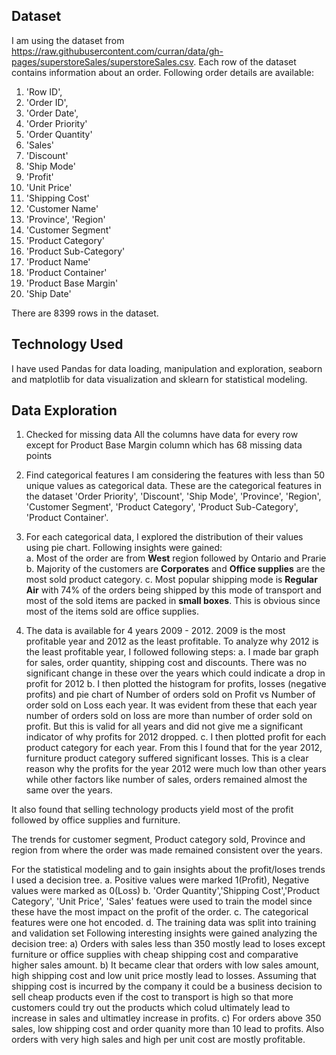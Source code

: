 ## Dataset 
I am using the dataset from https://raw.githubusercontent.com/curran/data/gh-pages/superstoreSales/superstoreSales.csv.
Each row of the dataset contains information about an order. Following order details are available:
1. 'Row ID',
2. 'Order ID',
3. 'Order Date',
4. 'Order Priority'
5. 'Order Quantity'
6. 'Sales'
7. 'Discount'
8. 'Ship Mode'
9. 'Profit'
10. 'Unit Price'
11. 'Shipping Cost'
12. 'Customer Name'
13. 'Province', 'Region'
14. 'Customer Segment'
15. 'Product Category'
16.  'Product Sub-Category'
17. 'Product Name'
18. 'Product Container'
19. 'Product Base Margin'
20. 'Ship Date'

There are 8399 rows in the dataset.
## Technology Used
I have used Pandas for data loading, manipulation and exploration, seaborn and matplotlib for data visualization and sklearn for statistical modeling.

## Data Exploration
1. Checked for missing data
All the columns have data for every row except for Product Base Margin column which has 68 missing data points
2. Find categorical features
I am considering the features with less than 50 unique values as categorical data. These are the categorical features in the dataset 'Order Priority', 'Discount', 'Ship Mode', 'Province', 'Region', 'Customer Segment', 'Product Category', 'Product Sub-Category', 'Product Container'.
3. For each categorical data, I explored the distribution of their values using pie chart. Following insights were gained:  
a. Most of the order are from **West** region followed by Ontario and Prarie
b. Majority of the customers are **Corporates** and **Office supplies** are the most sold product category.
c. Most popular shipping mode is **Regular Air** with 74% of the orders being shipped by this mode of transport and most of the sold items are packed in **small boxes**. This is obvious since most of the items sold are office supplies.

4. The data is available for 4 years 2009 - 2012. 
2009 is the most profitable year and 2012 as the least profitable. To analyze why 2012 is the least profitable year, I followed following steps:
a. I made bar graph for sales, order quantity,  shipping cost and discounts. There was no significant change in these over the years which could indicate a drop in profit for 2012
b. I then plotted the histogram for profits, losses (negative profits) and pie chart of Number of orders sold on Profit vs Number of order sold on Loss each year. It was evident from these that each year number of orders sold on loss are more than number of order sold on profit. But this is valid for all years and did not give me a significant indicator of why profits for 2012 dropped.
c. I then plotted profit for each product category for each year. From this I found that for the year 2012, furniture product category suffered significant losses. This is a clear reason why the profits for the year 2012 were much low than other years while other factors like number of sales, orders remained almost the same over the years.

It also found that selling technology products yield most of the profit followed by office supplies and furniture.

The trends for customer segment, Product category sold, Province and region from where the order was made remained consistent over the years.

For the statistical modeling and to gain insights about the profit/loses trends I used a decision tree.
a. Positive values were marked 1(Profit), Negative values were marked as 0(Loss)
b. 'Order Quantity','Shipping Cost','Product Category', 'Unit Price', 'Sales' featues were used to train the model since these have the most impact on the profit of the order.
c. The categorical features were one hot encoded.
d. The training data was split into training and validation set
Following interesting insights were gained analyzing the decision tree:
a) Orders with sales less than 350 mostly lead to loses except furniture or office supplies with cheap shipping cost and comparative higher sales amount. 
b) It became clear that orders with low sales amount, high shipping cost and low unit price mostly lead to losses. Assuming that shipping cost is incurred by the company it could be a business decision to sell cheap products even if the cost to transport is high so that more customers could try out the products which colud ultimately lead to increase in sales and ultimatley increase in profits.
c) For orders above 350 sales,  low shipping cost and order quanity more than 10 lead to profits. Also orders with very high sales and high per unit cost are mostly profitable.
